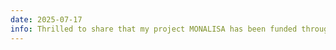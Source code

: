 ```yaml
---
date: 2025-07-17
info: Thrilled to share that my project MONALISA has been funded through the ANR JCJC call :partying_face:! The project explores the interconnections between neural operators, structured learning, and convex optimization. Recruitments coming soon. Feel free to reach out if you're interested in collaborating or joining!
---
```


